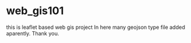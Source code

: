 # web_gis101
this is leaflet based web gis project
In here many geojson type file added aparently.
Thank you.
